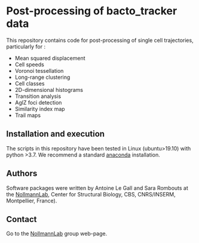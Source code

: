 # Post-processing of bacto_tracker data

This repository contains code for post-processing of single cell trajectories, particularly for :

- Mean squared displacement
- Cell speeds
- Voronoi tessellation
- Long-range clustering
- Cell classes
- 2D-dimensional histograms
- Transition analysis
- AglZ foci detection
- Similarity index map
- Trail maps

## Installation and execution

The scripts in this repository have been tested in Linux (ubuntu>19.10) with python >3.7. We recommend a standard [anaconda](https://www.anaconda.com/) installation.


## Authors

Software packages were written by Antoine Le Gall and Sara Rombouts at the [NollmannLab](https://www.nollmannlab.org/), Center for Structural Biology, CBS, CNRS/INSERM, Montpellier, France).

## Contact

Go to the [NollmannLab](https://www.nollmannlab.org/contact.html) group web-page.

